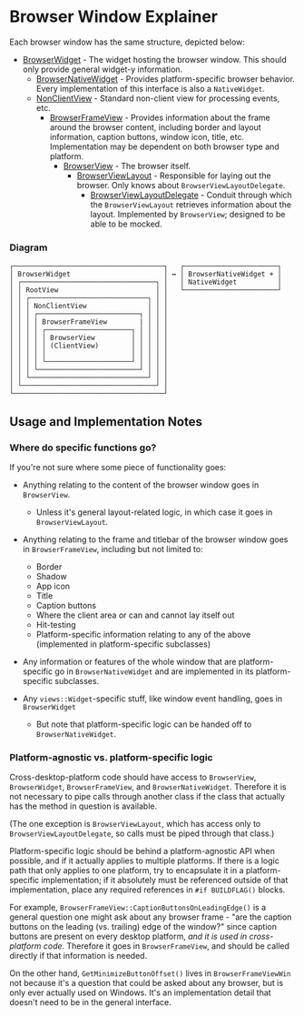 # Browser Window Explainer

Each browser window has the same structure, depicted below:

- [BrowserWidget](./browser_widget.h) - The widget hosting the browser window.
  This should only provide general widget-y information.
  - [BrowserNativeWidget](./browser_native_widget.h) - Provides
    platform-specific browser behavior. Every implementation of this interface
    is also a `NativeWidget`.
  - [NonClientView](//ui/views/window/non_client_view.h) - Standard non-client
    view for processing events, etc.
    - [BrowserFrameView](./browser_frame_view.h) - Provides information about
      the frame around the browser content, including border and layout
      information, caption buttons, window icon, title, etc. Implementation may
      be dependent on both browser type and platform.
      - [BrowserView](./browser_view.h) - The browser itself.
        - [BrowserViewLayout](./browser_view_layout.h) - Responsible for laying
          out the browser. Only knows about `BrowserViewLayoutDelegate`.
          - [BrowserViewLayoutDelegate](./browser_view_layout_delegate.h) -
            Conduit through which the `BrowserViewLayout` retrieves information
            about the layout. Implemented by `BrowserView`; designed to be able
            to be mocked.

### Diagram

```
┌─────────────────────────────────────┐   ┌───────────────────────┐
│ BrowserWidget                       │ ↔ │ BrowserNativeWidget + │
│ ┌─────────────────────────────────┐ │   │ NativeWidget          │
│ │ RootView                        │ │   └───────────────────────┘
│ │ ┌─────────────────────────────┐ │ │
│ │ │ NonClientView               │ │ │
│ │ │ ┌─────────────────────────┐ │ │ │
│ │ │ │ BrowserFrameView        | │ │ │
│ │ │ │ ┌─────────────────────┐ │ │ │ │
│ │ │ │ │ BrowserView         │ │ │ │ │
│ │ │ │ │ (ClientView)        │ │ │ │ │
│ │ │ │ │                     │ │ │ │ │
│ │ │ │ └─────────────────────┘ │ │ │ │
│ │ │ └─────────────────────────┘ │ │ │
│ │ └─────────────────────────────┘ │ │
│ └─────────────────────────────────┘ │
└─────────────────────────────────────┘
```

## Usage and Implementation Notes

### Where do specific functions go?

If you're not sure where some piece of functionality goes:
 - Anything relating to the content of the browser window goes in `BrowserView`.
   - Unless it's general layout-related logic, in which case it goes in
     `BrowserViewLayout`.

 - Anything relating to the frame and titlebar of the browser window goes in
   `BrowserFrameView`, including but not limited to:
   - Border
   - Shadow
   - App icon
   - Title
   - Caption buttons
   - Where the client area or can and cannot lay itself out
   - Hit-testing
   - Platform-specific information relating to any of the above (implemented in
     platform-specific subclasses)

 - Any information or features of the whole window that are platform-specific go
   in `BrowserNativeWidget` and are implemented in its platform-specific
   subclasses.

 - Any `views::Widget`-specific stuff, like window event handling, goes in
   `BrowserWidget`
   - But note that platform-specific logic can be handed off to `BrowserNativeWidget`.

### Platform-agnostic vs. platform-specific logic

Cross-desktop-platform code should have access to `BrowserView`,
`BrowserWidget`, `BrowserFrameView`, and `BrowserNativeWidget`. Therefore it is
not necessary to pipe calls through another class if the class that actually has
the method in question is available.

(The one exception is `BrowserViewLayout`, which has access only to
`BrowserViewLayoutDelegate`, so calls must be piped through that class.)

Platform-specific logic should be behind a platform-agnostic API when possible,
and if it actually applies to multiple platforms. If there is a logic path that
only applies to one platform, try to encapsulate it in a platform-specific
implementation; if it absolutely must be referenced outside of that
implementation, place any required references in `#if BUILDFLAG()` blocks.

For example, `BrowserFrameView::CaptionButtonsOnLeadingEdge()` is a general
question one might ask about any browser frame - "are the caption buttons on
the leading (vs. trailing) edge of the window?" since caption buttons are
present on every desktop platform, _and it is used in cross-platform code_.
Therefore it goes in `BrowserFrameView`, and should be called directly if that
information is needed.

On the other hand, `GetMinimizeButtonOffset()` lives in `BrowserFrameViewWin`
not because it's a question that could be asked about any browser, but is only
ever actually used on Windows. It's an implementation detail that doesn't need
to be in the general interface.
